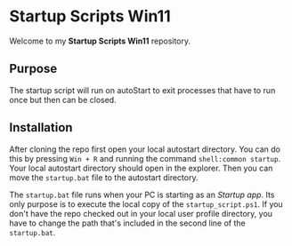 # Startup Scripts Win11

Welcome to my __Startup Scripts Win11__ repository.

## Purpose

The startup script will run on autoStart to exit processes that have to run once but then can be closed.

## Installation

After cloning the repo first open your local autostart directory.
You can do this by pressing `Win + R` and running the command `shell:common startup`.
Your local autostart directory should open in the explorer.
Then you can move the `startup.bat` file to the autostart directory.

The `startup.bat` file runs when your PC is starting as an _Startup app_.
Its only purpose is to execute the local copy of the `startup_script.ps1`.
If you don't have the repo checked out in your local user profile directory,
you have to change the path that's included in the second line of the `startup.bat`.

